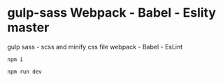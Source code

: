 # gulp-sass  Webpack - Babel - Eslity  master
gulp sass - scss and minify css file
webpack - Babel - EsLint

<code>npm i</code>

<code>npm run dev</code>




